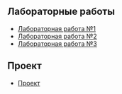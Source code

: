 ## Лабораторные работы
- [Лабораторная работа №1](https://github.com/marmevladek/reactive-java/tree/lab_1)
- [Лабораторная работа №2](https://github.com/marmevladek/reactive-java/tree/lab_2)
- [Лабораторная работа №3](https://github.com/marmevladek/reactive-java/tree/lab_3)
## Проект
- [Проект](https://github.com/marmevladek/reactive-java/tree/project)
